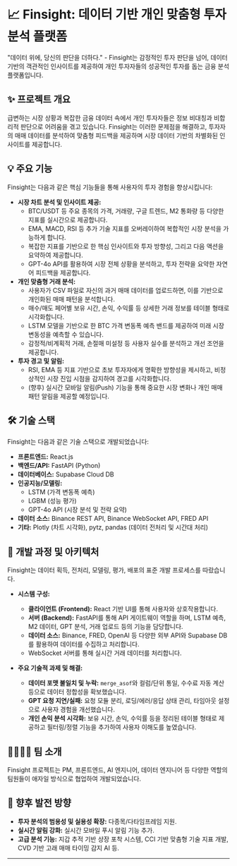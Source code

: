 # 📈 Finsight: 데이터 기반 개인 맞춤형 투자 분석 플랫폼

"데이터 위에, 당신의 판단을 더하다." - Finsight는 감정적인 투자 판단을 넘어, 데이터 기반의 객관적인 인사이트를 제공하여 개인 투자자들의 성공적인 투자를 돕는 금융 분석 플랫폼입니다.

## ✨ 프로젝트 개요

급변하는 시장 상황과 복잡한 금융 데이터 속에서 개인 투자자들은 정보 비대칭과 비합리적 판단으로 어려움을 겪고 있습니다. Finsight는 이러한 문제점을 해결하고, 투자자의 매매 데이터를 분석하여 맞춤형 피드백을 제공하며 시장 데이터 기반의 차별화된 인사이트를 제공합니다.

## 💡 주요 기능

Finsight는 다음과 같은 핵심 기능들을 통해 사용자의 투자 경험을 향상시킵니다:

* **시장 차트 분석 및 인사이트 제공:**
    * BTC/USDT 등 주요 종목의 가격, 거래량, 구글 트렌드, M2 통화량 등 다양한 지표를 실시간으로 제공합니다.
    * EMA, MACD, RSI 등 추가 기술 지표를 오버레이하여 복합적인 시장 분석을 가능하게 합니다.
    * 복잡한 지표를 기반으로 한 핵심 인사이트와 투자 방향성, 그리고 다음 액션을 요약하여 제공합니다.
    * GPT-4o API를 활용하여 시장 전체 상황을 분석하고, 투자 전략을 요약한 자연어 피드백을 제공합니다.
* **개인 맞춤형 거래 분석:**
    * 사용자가 CSV 파일로 자신의 과거 매매 데이터를 업로드하면, 이를 기반으로 개인화된 매매 패턴을 분석합니다.
    * 매수/매도 페어별 보유 시간, 손익, 수익률 등 상세한 거래 정보를 테이블 형태로 시각화합니다.
    * LSTM 모델을 기반으로 한 BTC 가격 변동폭 예측 밴드를 제공하여 미래 시장 변동성을 예측할 수 있습니다.
    * 감정적/비계획적 거래, 손절매 미설정 등 사용자 실수를 분석하고 개선 조언을 제공합니다.
* **투자 경고 및 알림:**
    * RSI, EMA 등 지표 기반으로 초보 투자자에게 명확한 방향성을 제시하고, 비정상적인 시장 진입 시점을 감지하여 경고를 시각화합니다.
    * (향후) 실시간 모바일 알림(Push) 기능을 통해 중요한 시장 변화나 개인 매매 패턴 알림을 제공할 예정입니다.

## 🛠️ 기술 스택

Finsight는 다음과 같은 기술 스택으로 개발되었습니다:

* **프론트엔드:** React.js
* **백엔드/API:** FastAPI (Python) 
* **데이터베이스:** Supabase Cloud DB 
* **인공지능/모델링:**
    * LSTM (가격 변동폭 예측) 
    * LGBM (성능 평가) 
    * GPT-4o API (시장 분석 및 전략 요약) 
* **데이터 소스:** Binance REST API, Binance WebSocket API, FRED API 
* **기타:** Plotly (차트 시각화), pytz, pandas (데이터 전처리 및 시간대 처리) 

## 🚀 개발 과정 및 아키텍처

Finsight는 데이터 획득, 전처리, 모델링, 평가, 배포의 표준 개발 프로세스를 따랐습니다.

* **시스템 구성:**
    * **클라이언트 (Frontend):** React 기반 UI를 통해 사용자와 상호작용합니다.
    * **서버 (Backend):** FastAPI를 통해 API 게이트웨이 역할을 하며, LSTM 예측, M2 데이터, GPT 분석, 거래 업로드 등의 기능을 담당합니다.
    * **데이터 소스:** Binance, FRED, OpenAI 등 다양한 외부 API와 Supabase DB를 활용하여 데이터를 수집하고 처리합니다.
    * WebSocket 서버를 통해 실시간 거래 데이터를 처리합니다.

* **주요 기술적 과제 및 해결:**
    * **데이터 포맷 불일치 및 누락:** `merge_asof`와 컬럼/단위 통일, 수수료 자동 계산 등으로 데이터 정합성을 확보했습니다.
    * **GPT 요청 지연/실패:** 요청 모듈 분리, 로딩/에러/응답 상태 관리, 타임아웃 설정으로 사용자 경험을 개선했습니다.
    * **개인 손익 분석 시각화:** 보유 시간, 손익, 수익률 등을 정리된 테이블 형태로 제공하고 필터링/정렬 기능을 추가하여 사용자 이해도를 높였습니다.

## 👨‍👩‍👧‍👦 팀 소개

Finsight 프로젝트는 PM, 프론트엔드, AI 엔지니어, 데이터 엔지니어 등 다양한 역할의 팀원들이 애자일 방식으로 협업하여 개발되었습니다.

## 🌟 향후 발전 방향

* **투자 분석의 범용성 및 실용성 확장:** 다종목/다타임프레임 지원.
* **실시간 알림 강화:** 실시간 모바일 푸시 알림 기능 추가.
* **고급 분석 기능:** 지갑 추적 기반 상장 포착 시스템, CCI 기반 맞춤형 기술 지표 개발, CVD 기반 고래 매매 타이밍 감지 AI 등.

---
